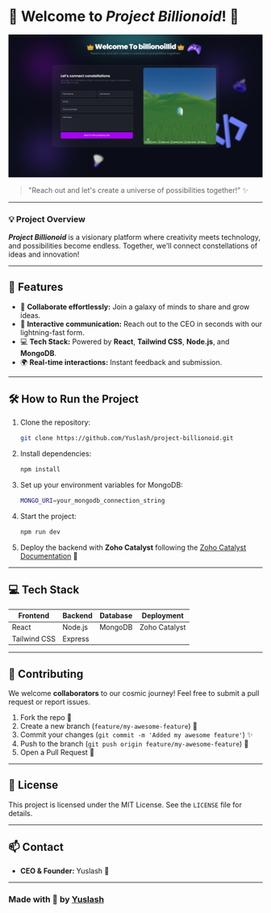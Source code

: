 # 🚀 **Welcome to _Project Billionoid_!** 🌌

![Billionoid Interface](public/screenshot.png)

> "Reach out and let's create a universe of possibilities together!" ✨

---

### 💡 **Project Overview**

**_Project Billionoid_** is a visionary platform where creativity meets technology, and possibilities become endless. Together, we'll connect constellations of ideas and innovation!

---

## 🔧 **Features**

- 🌟 **Collaborate effortlessly:** Join a galaxy of minds to share and grow ideas.
- 💬 **Interactive communication:** Reach out to the CEO in seconds with our lightning-fast form.
- 💻 **Tech Stack:** Powered by **React**, **Tailwind CSS**, **Node.js**, and **MongoDB**.
- 🌍 **Real-time interactions:** Instant feedback and submission.

---

## 🛠️ **How to Run the Project**

1. Clone the repository:
    ```bash
    git clone https://github.com/Yuslash/project-billionoid.git
    ```

2. Install dependencies:
    ```bash
    npm install
    ```

3. Set up your environment variables for MongoDB:
    ```bash
    MONGO_URI=your_mongodb_connection_string
    ```

4. Start the project:
    ```bash
    npm run dev
    ```

5. Deploy the backend with **Zoho Catalyst** following the [Zoho Catalyst Documentation](https://catalyst.zoho.com/) 🚀

---

## 💻 **Tech Stack**

| Frontend      | Backend      | Database  | Deployment      |
|---------------|--------------|-----------|-----------------|
| React         | Node.js      | MongoDB   | Zoho Catalyst   |
| Tailwind CSS  | Express      |           |                 |

---

## 🤝 **Contributing**

We welcome **collaborators** to our cosmic journey! Feel free to submit a pull request or report issues. 

1. Fork the repo 🍴
2. Create a new branch (`feature/my-awesome-feature`) 🌿
3. Commit your changes (`git commit -m 'Added my awesome feature'`) ✨
4. Push to the branch (`git push origin feature/my-awesome-feature`) 🚀
5. Open a Pull Request 👾

---

## 🌠 **License**

This project is licensed under the MIT License. See the `LICENSE` file for details.

---

## 📫 **Contact**

- **CEO & Founder:** Yuslash 🌟

---

### Made with 💖 by [Yuslash](https://github.com/Yuslash)
